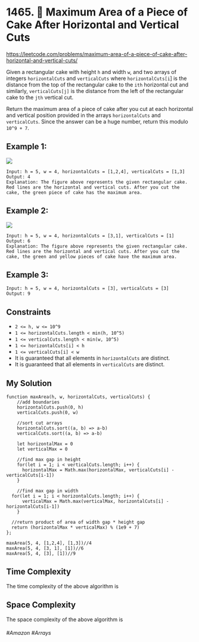 # 1465. 🌴 Maximum Area of a Piece of Cake After Horizontal and Vertical Cuts

https://leetcode.com/problems/maximum-area-of-a-piece-of-cake-after-horizontal-and-vertical-cuts/

Given a rectangular cake with height `h` and width `w`, and two arrays of integers `horizontalCuts` and `verticalCuts` where `horizontalCuts[i`] is the distance from the top of the rectangular cake to the `ith` horizontal cut and similarly, `verticalCuts[j]` is the distance from the left of the rectangular cake to the `jth` vertical cut.

Return the maximum area of a piece of cake after you cut at each horizontal and vertical position provided in the arrays `horizontalCuts` and `verticalCuts`. Since the answer can be a huge number, return this modulo `10^9 + 7`.

## Example 1:
![](https://assets.leetcode.com/uploads/2020/05/14/leetcode_max_area_2.png)


````
Input: h = 5, w = 4, horizontalCuts = [1,2,4], verticalCuts = [1,3]
Output: 4 
Explanation: The figure above represents the given rectangular cake. Red lines are the horizontal and vertical cuts. After you cut the cake, the green piece of cake has the maximum area.
````

## Example 2:
![](https://assets.leetcode.com/uploads/2020/05/14/leetcode_max_area_3.png)

````
Input: h = 5, w = 4, horizontalCuts = [3,1], verticalCuts = [1]
Output: 6
Explanation: The figure above represents the given rectangular cake. Red lines are the horizontal and vertical cuts. After you cut the cake, the green and yellow pieces of cake have the maximum area.
````

## Example 3:

````
Input: h = 5, w = 4, horizontalCuts = [3], verticalCuts = [3]
Output: 9
````

## Constraints
- `2 <= h, w <= 10^9`
- `1 <= horizontalCuts.length < min(h, 10^5)`
- `1 <= verticalCuts.length < min(w, 10^5)`
- `1 <= horizontalCuts[i] < h`
- `1 <= verticalCuts[i] < w`
- It is guaranteed that all elements in `horizontalCuts` are distinct.
- It is guaranteed that all elements in `verticalCuts` are distinct.

## My Solution 


````
function maxArea(h, w, horizontalCuts, verticalCuts) {
    //add boundaries
    horizontalCuts.push(0, h)
    verticalCuts.push(0, w)
  
    //sort cut arrays
    horizontalCuts.sort((a, b) => a-b)
    verticalCuts.sort((a, b) => a-b)
  
    let horizontalMax = 0
    let verticalMax = 0
    
    //find max gap in height
    for(let i = 1; i < verticalCuts.length; i++) {
      horizontalMax = Math.max(horizontalMax, verticalCuts[i] - verticalCuts[i-1])
    }
    
    //find max gap in width
  for(let i = 1; i < horizontalCuts.length; i++) {
      verticalMax = Math.max(verticalMax, horizontalCuts[i] - horizontalCuts[i-1])
    }
    
  //return product of area of width gap * height gap
  return (horizontalMax * verticalMax) % (1e9 + 7)
};

maxArea(5, 4, [1,2,4], [1,3])//4
maxArea(5, 4, [3, 1], [1])//6
maxArea(5, 4, [3], [1])//9
````

## Time Complexity
The time complexity of the above algorithm is ` `

## Space Complexity
The space complexity of the above algorithm is ` `

###### #Amazon #Arrays
